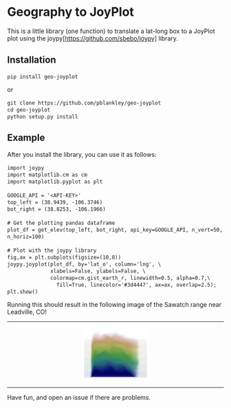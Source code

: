 # Geography to JoyPlot

This is a little library (one function) to translate a lat-long box to a JoyPlot plot using the joypy[https://github.com/sbebo/joypy] library.

## Installation 

```
pip install geo-joyplot
```
or 
```
git clone https://github.com/pblankley/geo-joyplot
cd geo-joyplot
python setup.py install
```

## Example

After you install the library, you can use it as follows:
```
import joypy
import matplotlib.cm as cm
import matplotlib.pyplot as plt

GOOGLE_API = '<API-KEY>'
top_left = (38.9439, -106.3746)
bot_right = (38.8253, -106.1966)

# Get the plotting pandas dataframe
plot_df = get_elev(top_left, bot_right, api_key=GOOGLE_API, n_vert=50, n_horiz=100)

# Plot with the joypy library
fig,ax = plt.subplots(figsize=(10,8))
joypy.joyplot(plot_df, by='lat_o', column='lng', \
              xlabels=False, ylabels=False, \
              colormap=cm.gist_earth_r, linewidth=0.5, alpha=0.7,\
                fill=True, linecolor='#3d4447', ax=ax, overlap=2.5);
plt.show()
```

Running this should result in the following image of the Sawatch range near Leadville, CO! 

----------------------------------------------------------------------------

<p align="center"><img width="30%" src="assets/mtharvard.png" /></p>

----------------------------------------------------------------------------

Have fun, and open an issue if there are problems.
